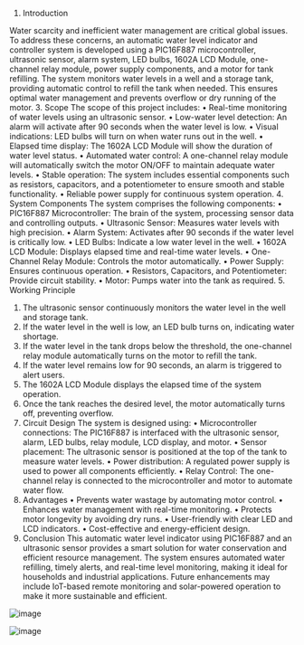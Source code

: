 1. Introduction
   
Water scarcity and inefficient water management are critical global issues. To address these concerns, an automatic water level indicator and controller system is developed using a PIC16F887 microcontroller, ultrasonic sensor, alarm system, LED bulbs, 1602A LCD Module, one-channel relay module, power supply components, and a motor for tank refilling. The system monitors water levels in a well and a storage tank, providing automatic control to refill the tank when needed. This ensures optimal water management and prevents overflow or dry running of the motor.
3. Scope
The scope of this project includes:
•	Real-time monitoring of water levels using an ultrasonic sensor.
•	Low-water level detection: An alarm will activate after 90 seconds when the water level is low.
•	Visual indications: LED bulbs will turn on when water runs out in the well.
•	Elapsed time display: The 1602A LCD Module will show the duration of water level status.
•	Automated water control: A one-channel relay module will automatically switch the motor ON/OFF to maintain adequate water levels.
•	Stable operation: The system includes essential components such as resistors, capacitors, and a potentiometer to ensure smooth and stable functionality.
•	Reliable power supply for continuous system operation.
4. System Components
The system comprises the following components:
•	PIC16F887 Microcontroller: The brain of the system, processing sensor data and controlling outputs.
•	Ultrasonic Sensor: Measures water levels with high precision.
•	Alarm System: Activates after 90 seconds if the water level is critically low.
•	LED Bulbs: Indicate a low water level in the well.
•	1602A LCD Module: Displays elapsed time and real-time water levels.
•	One-Channel Relay Module: Controls the motor automatically.
•	Power Supply: Ensures continuous operation.
•	Resistors, Capacitors, and Potentiometer: Provide circuit stability.
•	Motor: Pumps water into the tank as required.
5. Working Principle
1.	The ultrasonic sensor continuously monitors the water level in the well and storage tank.
2.	If the water level in the well is low, an LED bulb turns on, indicating water shortage.
3.	If the water level in the tank drops below the threshold, the one-channel relay module automatically turns on the motor to refill the tank.
4.	If the water level remains low for 90 seconds, an alarm is triggered to alert users.
5.	The 1602A LCD Module displays the elapsed time of the system operation.
6.	Once the tank reaches the desired level, the motor automatically turns off, preventing overflow.
5. Circuit Design
The system is designed using:
•	Microcontroller connections: The PIC16F887 is interfaced with the ultrasonic sensor, alarm, LED bulbs, relay module, LCD display, and motor.
•	Sensor placement: The ultrasonic sensor is positioned at the top of the tank to measure water levels.
•	Power distribution: A regulated power supply is used to power all components efficiently.
•	Relay Control: The one-channel relay is connected to the microcontroller and motor to automate water flow.
6. Advantages
•	Prevents water wastage by automating motor control.
•	Enhances water management with real-time monitoring.
•	Protects motor longevity by avoiding dry runs.
•	User-friendly with clear LED and LCD indicators.
•	Cost-effective and energy-efficient design.
7. Conclusion
This automatic water level indicator using PIC16F887 and an ultrasonic sensor provides a smart solution for water conservation and efficient resource management. The system ensures automated water refilling, timely alerts, and real-time level monitoring, making it ideal for households and industrial applications. Future enhancements may include IoT-based remote monitoring and solar-powered operation to make it more sustainable and efficient.



![image](https://github.com/user-attachments/assets/a185946b-925c-4bfc-9ce1-a688664df56f)

![image](https://github.com/user-attachments/assets/99ddfb2c-8be7-4813-b708-943fb3a23140)





